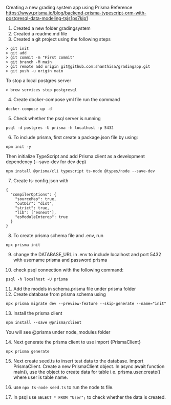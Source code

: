 Creating a new grading system app using Prisma
Reference
https://www.prisma.io/blog/backend-prisma-typescript-orm-with-postgresql-data-modeling-tsjs1ps7kip1

1. Created a new folder gradingsystem
2. Created a readme.md file
3. Created a git project using the following steps
```
> git init
> git add
> git commit -m "First commit"
> git branch -M main
> git remote add origin git@github.com:shanthisa/gradingapp.git
> git push -u origin main
```

To stop a local postgres server

```
> brew services stop postgresql
```
4. Create docker-compose yml file
run the command 
```
docker-compose up -d
```
5. Check whether the psql server is running
```
psql -d postgres -U prisma -h localhost -p 5432
```

6. To include prisma, first create a package.json file by using:
```
npm init -y
```
Then initialize TypeScript and add Prisma client as a development dependency (--save-dev for dev dep)
```
npm install @prisma/cli typescript ts-node @types/node --save-dev
```

7. Create ts-config.json with 
```
{
  "compilerOptions": {
    "sourceMap": true,
    "outDir": "dist",
    "strict": true,
    "lib": ["esnext"],
    "esModuleInterop": true
  }
}
```
8. To create prisma schema file and .env, run
```
npx prisma init
```
9. change the DATABASE_URL in .env to include localhost and port 5432 with username prisma and password prisma

10. check psql connection with the following command:
```
psql -h localhost -U prisma
```
11. Add the models in schema.prisma file under prisma folder
12. Create database from prisma schema using
```
npx prisma migrate dev --preview-feature --skip-generate --name="init" 
```
13. Install the prisma client 
```
npm install --save @prisma/client
```
You will see @prisma under node_modules folder

14. Next generate the prisma client to use import {PrismaClient}
```
npx prisma generate
```
15. Next create seed.ts to insert test data to the database. Import PrismaClient. Create a new PrismaClient object. In async await function main(), use the object to create data for table
i.e. prisma.user.create() where user is table name.

16. use `npx ts-node seed.ts` to run the node ts file.

17. In psql use `SELECT * FROM "User";` to check whether the data is created.